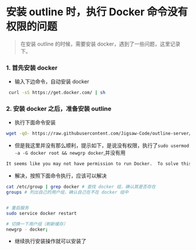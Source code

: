 # 安装 outline 时，执行 Docker 命令没有权限的问题

> 在安装 outline 的时候，需要安装 docker，遇到了一些问题，这里记录下。

### 1. 首先安装 docker

- 输入下边命令，自动安装 docker

```bash
 curl -sS https://get.docker.com/ | sh
```

### 2. 安装 docker 之后，准备安装 outline

- 执行下面命令安装

```bash
wget -qO- https://raw.githubusercontent.com/Jigsaw-Code/outline-server/master/src/server_manager/install_scripts/install_server.sh | bash
```

- 但是我这里并没有那么顺利，提示如下，是说没有权限，执行了`sudo usermod -a -G docker root && newgrp docker`,并没有用

```bash
It seems like you may not have permission to run Docker.  To solve this, you may need to add your user to the docker group. We recommend running "sudo usermod -a -G docker root && newgrp docker" and then attempting to install again.

```

- 解决，按照下面命令执行，应该可以解决

```bash
cat /etc/group | grep docker # 查找 docker 组，确认其是否存在
groups # 列出自己的用户组，确认自己在不在 docker 组中


# 重启服务
sudo service docker restart

# 切换一下用户组（刷新缓存）
newgrp - docker;

```

- 继续执行安装操作就可以安装了
